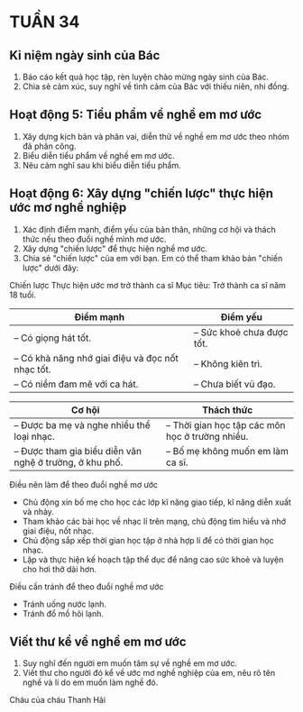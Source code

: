 # TUẦN 34

## Kỉ niệm ngày sinh của Bác
1. Báo cáo kết quả học tập, rèn luyện chào mừng ngày sinh của Bác.
2. Chia sẻ cảm xúc, suy nghĩ về tình cảm của Bác với thiếu niên, nhi đồng.

## Hoạt động 5: Tiểu phẩm về nghề em mơ ước
1. Xây dựng kịch bản và phân vai, diễn thử về nghề em mơ ước theo nhóm đã phân công.
2. Biểu diễn tiểu phẩm về nghề em mơ ước.
3. Nêu cảm nghĩ sau khi biểu diễn tiểu phẩm.

## Hoạt động 6: Xây dựng "chiến lược" thực hiện ước mơ nghề nghiệp
1. Xác định điểm mạnh, điểm yếu của bản thân, những cơ hội và thách thức nếu theo đuổi nghề mình mơ ước.
2. Xây dựng "chiến lược" để thực hiện nghề mơ ước.
3. Chia sẻ "chiến lược" của em với bạn.
Em có thể tham khảo bản "chiến lược" dưới đây:

Chiến lược
Thực hiện ước mơ trở thành ca sĩ
Mục tiêu: Trở thành ca sĩ năm 18 tuổi.

| Điểm mạnh          | Điểm yếu                 |
|--------------------|--------------------------|
| – Có giọng hát tốt. | – Sức khoẻ chưa được tốt. |
| – Có khả năng nhớ giai điệu và đọc nốt nhạc tốt. | – Không kiên trì.         |
| – Có niềm đam mê với ca hát. | – Chưa biết vũ đạo.      |

| Cơ hội                                     | Thách thức                     |
|--------------------------------------------|--------------------------------|
| – Được ba mẹ và nghe nhiều thể loại nhạc. | – Thời gian học tập các môn học ở trường nhiều. |
| – Được tham gia biểu diễn văn nghệ ở trường, ở khu phố. | – Bố mẹ không muốn em làm ca sĩ. |

Điều nên làm để theo đuổi nghề mơ ước
* Chủ động xin bố mẹ cho học các lớp kĩ năng giao tiếp, kĩ năng diễn xuất và nhảy.
* Tham khảo các bài học về nhạc lí trên mạng, chủ động tìm hiểu và nhớ giai điệu, nốt nhạc.
* Chủ động sắp xếp thời gian học tập ở nhà hợp lí để có thời gian học nhạc.
* Lập và thực hiện kế hoạch tập thể dục để nâng cao sức khoẻ và luyện cho hơi thở dài hơn.

Điều cần tránh để theo đuổi nghề mơ ước
* Tránh uống nước lạnh.
* Tránh đổ mồ hôi lạnh.

## Viết thư kể về nghề em mơ ước
1. Suy nghĩ đến người em muốn tâm sự về nghề em mơ ước.
2. Viết thư cho người đó kể về ước mơ nghề nghiệp của em, nêu rõ tên nghề và lí do em muốn làm nghề đó.

Cháu của cháu
Thanh Hải
